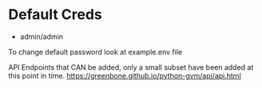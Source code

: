 # Default Creds
- admin/admin

To change default password look at example.env file

API Endpoints that CAN be added, only a small subset have been added at this point in time.
https://greenbone.github.io/python-gvm/api/api.html
